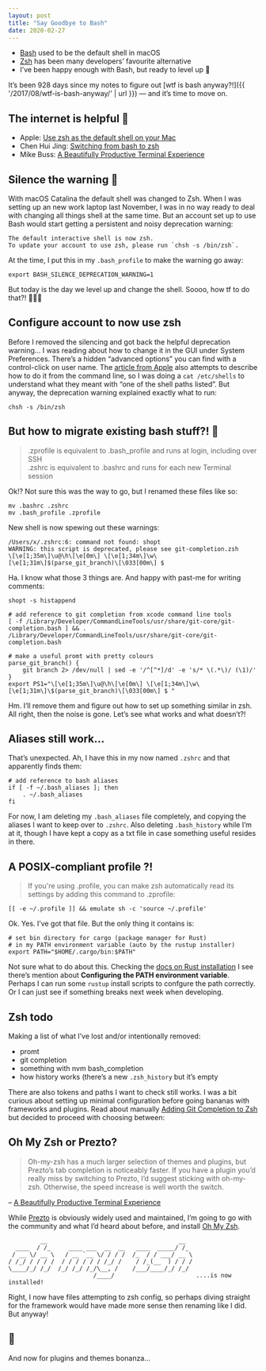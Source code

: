 ```yaml
---
layout: post
title: "Say Goodbye to Bash"
date: 2020-02-27
---
```


- [Bash](<https://en.wikipedia.org/wiki/Bash_(Unix_shell)>) used to be the default shell in macOS
- [Zsh](https://en.wikipedia.org/wiki/Z_shell) has been many developers’ favourite alternative
- I’ve been happy enough with Bash, but ready to level up 🚀

It’s been 928 days since my notes to figure out [wtf is bash anyway?!]({{ '/2017/08/wtf-is-bash-anyway/' | url }}) — and it’s time to move on.

## The internet is helpful 🔗

- Apple: [Use zsh as the default shell on your Mac](https://support.apple.com/kb/HT208050)
- Chen Hui Jing: [Switching from bash to zsh](https://www.chenhuijing.com/blog/bash-to-zsh/)
- Mike Buss: [A Beautifully Productive Terminal Experience](https://mikebuss.com/2014/02/02/a-beautiful-productive-terminal-experience/)

## Silence the warning 🤫

With macOS Catalina the default shell was changed to Zsh. When I was setting up an new work laptop last November, I was in no way ready to deal with changing all things shell at the same time. But an account set up to use Bash would start getting a persistent and noisy deprecation warning:

```
The default interactive shell is now zsh.
To update your account to use zsh, please run `chsh -s /bin/zsh`.
```

At the time, I put this in my `.bash_profile` to make the warning go away:

```
export BASH_SILENCE_DEPRECATION_WARNING=1
```

But today is the day we level up and change the shell. Soooo, how tf to do that?! 🤷🏻‍♀️

## Configure account to now use zsh

Before I removed the silencing and got back the helpful deprecation warning… I was reading about how to change it in the GUI under System Preferences. There’s a hidden “advanced options” you can find with a control-click on user name. The [article from Apple](https://support.apple.com/kb/HT208050) also attempts to describe how to do it from the command line, so I was doing a `cat /etc/shells` to understand what they meant with “one of the shell paths listed”. But anyway, the deprecation warning explained exactly what to run:

`chsh -s /bin/zsh`

## But how to migrate existing bash stuff?! 🤔

> .zprofile is equivalent to .bash_profile and runs at login, including over SSH <br>
> .zshrc is equivalent to .bashrc and runs for each new Terminal session

Ok!? Not sure this was the way to go, but I renamed these files like so:

```
mv .bashrc .zshrc
mv .bash_profile .zprofile
```

New shell is now spewing out these warnings:

```
/Users/x/.zshrc:6: command not found: shopt
WARNING: this script is deprecated, please see git-completion.zsh
\[\e[1;35m\]\u@\h\[\e[0m\] \[\e[1;34m\]\w\[\e[1;31m\]$(parse_git_branch)\[\033[00m\] $
```

Ha. I know what those 3 things are. And happy with past-me for writing comments:

```
shopt -s histappend
```

```
# add reference to git completion from xcode command line tools
[ -f /Library/Developer/CommandLineTools/usr/share/git-core/git-completion.bash ] && . /Library/Developer/CommandLineTools/usr/share/git-core/git-completion.bash
```

```
# make a useful promt with pretty colours
parse_git_branch() {
    git branch 2> /dev/null | sed -e '/^[^*]/d' -e 's/* \(.*\)/ (\1)/'
}
export PS1="\[\e[1;35m\]\u@\h\[\e[0m\] \[\e[1;34m\]\w\[\e[1;31m\]\$(parse_git_branch)\[\033[00m\] $ "
```

Hm. I’ll remove them and figure out how to set up something similar in zsh. All right, then the noise is gone. Let’s see what works and what doesn’t?!

## Aliases still work…

That’s unexpected. Ah, I have this in my now named `.zshrc` and that apparently finds them:

```
# add reference to bash aliases
if [ -f ~/.bash_aliases ]; then
    . ~/.bash_aliases
fi
```

For now, I am deleting my `.bash_aliases` file completely, and copying the aliases I want to keep over to `.zshrc`. Also deleting `.bash_history` while I’m at it, though I have kept a copy as a txt file in case something useful resides in there.

## A POSIX-compliant profile ?!

> If you're using .profile, you can make zsh automatically read its settings by adding this command to .zprofile:

```
[[ -e ~/.profile ]] && emulate sh -c 'source ~/.profile'
```

Ok. Yes. I’ve got that file. But the only thing it contains is:

```
# set bin directory for cargo (package manager for Rust)
# in my PATH environment variable (auto by the rustup installer)
export PATH="$HOME/.cargo/bin:$PATH"
```

Not sure what to do about this. Checking the [docs on Rust installation](https://www.rust-lang.org/tools/install) I see there’s mention about **Configuring the PATH environment variable**. Perhaps I can run some `rustup` install scripts to confgure the path correctly. Or I can just see if something breaks next week when developing.

## Zsh todo

Making a list of what I’ve lost and/or intentionally removed:

- promt
- git completion
- something with nvm bash_completion
- how history works (there’s a new `.zsh_history` but it’s empty

There are also tokens and paths I want to check still works. I was a bit curious about setting up minimal configuration before going bananas with frameworks and plugins. Read about manually [Adding Git Completion to Zsh](https://medium.com/@oliverspryn/adding-git-completion-to-zsh-60f3b0e7ffbc) but decided to proceed with choosing between:

## Oh My Zsh or Prezto?

> Oh-my-zsh has a much larger selection of themes and plugins, but Prezto’s tab completion is noticeably faster. If you have a plugin you’d really miss by switching to Prezto, I’d suggest sticking with oh-my-zsh. Otherwise, the speed increase is well worth the switch.

– [A Beautifully Productive Terminal Experience](https://mikebuss.com/2014/02/02/a-beautiful-productive-terminal-experience/)

While [Prezto](https://github.com/sorin-ionescu/prezto) is obviously widely used and maintained, I’m going to go with the community and what I’d heard about before, and install [Oh My Zsh](https://github.com/ohmyzsh/ohmyzsh).

```
         __                                     __
  ____  / /_     ____ ___  __  __   ____  _____/ /_
 / __ \/ __ \   / __ `__ \/ / / /  /_  / / ___/ __ \
/ /_/ / / / /  / / / / / / /_/ /    / /_(__  ) / / /
\____/_/ /_/  /_/ /_/ /_/\__, /    /___/____/_/ /_/
                        /____/                       ....is now installed!
```

Right, I now have files attempting to zsh config, so perhaps diving straight for the framework would have made more sense then renaming like I did. But anyway!

## 🥳

And now for plugins and themes bonanza…

